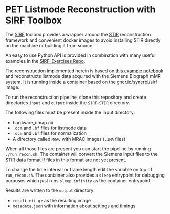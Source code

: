 # PET Listmode Reconstruction with SIRF Toolbox

The [SIRF](https://github.com/SyneRBI/SIRF) toolbox provides a wrapper around the [STIR](https://github.com/UCL/STIR) reconstruction framework and convenient docker images to avoid installing STIR directly on the machine or building it from source.

An easy to use Python API is provided in combination with many useful examples in the [SIRF-Exercises Repo](https://github.com/SyneRBI/SIRF-Exercises).

The reconstruction implemented herein is based on [this example notebook](https://github.com/SyneRBI/SIRF-Exercises/blob/master/notebooks/PET/reconstruct_measured_data.ipynb) and reconstructs listmode data acquired with the Siemens Biograph mMR system.
It is running inside a container based on the ghcr.io/synerbi/sirf image.

To run the reconstruction pipeline, clone this repository and create directories `input` and `output` inside the `SIRF-STIR` directory.

The following files must be present inside the input directory:
- hardware_umap.nii
- `.dcm` and `.bf` files for listmode data
- `.dcm` and `.bf` files for normalization
- A directory called `MRAC` with MRAC images (`.IMA` files)

When all those files are present you can start the pipeline by running `./run_recon.sh`.
The container will convert the Siemens input files to the STIR data format if files in this format are not yet present.

To change the time interval or frame length edit the variable on top of `run_recon.sh`.
The container also provides a `sleep` entrypoint for debugging purposes
which just runs `sleep infinity` as the container entrypoint.

Results are written to the `output` directory:
- `result.nii.gz` as the resulting image
- `metadata.json` with information about settings and timings
